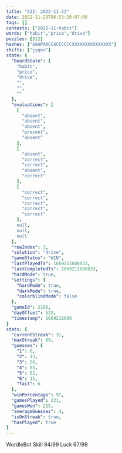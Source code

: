 ```yaml
---
title: "522: 2022-11-23"
date: 2022-11-23T06:53:20-07:00
tags: []
contests: ["2022-11-habit"]
words: ["habit","price","drive"]
puzzles: [522]
hashes: ["AAAPAACCACCCCCCXXXXXXXXXXXXXXX"]
shifts: ["jyqeo"]
state: {
  "boardState": [
    "habit",
    "price",
    "drive",
    "",
    "",
    ""
  ],
  "evaluations": [
    [
      "absent",
      "absent",
      "absent",
      "present",
      "absent"
    ],
    [
      "absent",
      "correct",
      "correct",
      "absent",
      "correct"
    ],
    [
      "correct",
      "correct",
      "correct",
      "correct",
      "correct"
    ],
    null,
    null,
    null
  ],
  "rowIndex": 3,
  "solution": "drive",
  "gameStatus": "WIN",
  "lastPlayedTs": 1669211600833,
  "lastCompletedTs": 1669211600833,
  "hardMode": true,
  "settings": {
    "hardMode": true,
    "darkMode": true,
    "colorblindMode": false
  },
  "gameId": 2166,
  "dayOffset": 522,
  "timestamp": 1669211600
}
stats: {
  "currentStreak": 31,
  "maxStreak": 69,
  "guesses": {
    "1": 0,
    "2": 13,
    "3": 56,
    "4": 83,
    "5": 52,
    "6": 11,
    "fail": 6
  },
  "winPercentage": 97,
  "gamesPlayed": 221,
  "gamesWon": 215,
  "averageGuesses": 4,
  "isOnStreak": true,
  "hasPlayed": true
}
---
```

<!-- more -->
WordleBot
Skill 94/99
Luck 67/99
